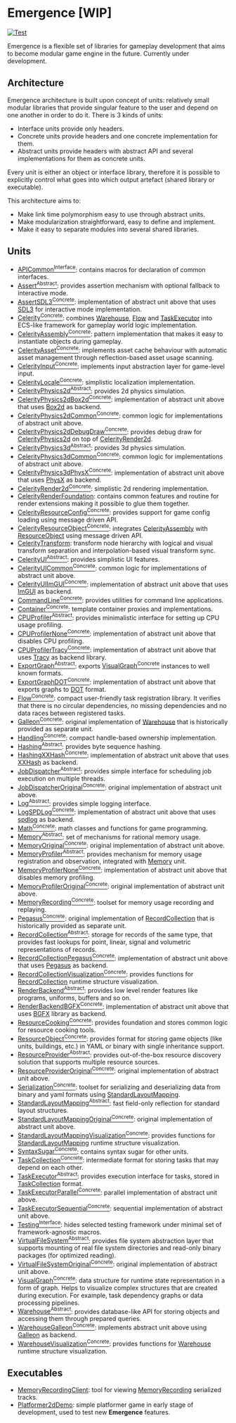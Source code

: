 # Emergence [WIP]

[![Test](https://github.com/KonstantinTomashevich/Emergence/actions/workflows/Test.yml/badge.svg?branch=master&event=push)](https://github.com/KonstantinTomashevich/Emergence/actions/workflows/Test.yml)

Emergence is a flexible set of libraries for gameplay development that aims to become modular game engine in the future.
Currently under development.

## Architecture

Emergence architecture is built upon concept of units: relatively small modular libraries that provide singular feature
to the user and depend on one another in order to do it. There is 3 kinds of units:

- Interface units provide only headers.
- Concrete units provide headers and one concrete implementation for them.
- Abstract units provide headers with abstract API and several implementations for them as concrete units.

Every unit is either an object or interface library, therefore it is possible to explicitly control what goes into
which output artefact (shared library or executable).

This architecture aims to:

- Make link time polymorphism easy to use through abstract units.
- Make modularization straightforward, easy to define and implement.
- Make it easy to separate modules into several shared libraries.

## Units

- [APICommon<sup>Interface</sup>](./Unit/APICommon): contains macros for declaration of common interfaces.
- [Assert<sup>Abstract</sup>](./Unit/Assert): provides assertion mechanism with optional fallback to interactive mode.
- [AssertSDL3<sup>Concrete</sup>](./Unit/AssertSDL3): implementation of abstract unit above that uses
  [SDL3](https://github.com/libsdl-org/SDL) for interactive mode implementation.
- [Celerity<sup>Concrete</sup>](./Unit/Celerity): combines [Warehouse](./Unit/Warehouse/README.md),
  [Flow](./Unit/Flow/README.md) and [TaskExecutor](./Unit/TaskExecutor/README.md) into ECS-like framework for gameplay
  world logic implementation.
- [CelerityAssembly<sup>Concrete</sup>](./Unit/CelerityAssembly/README.md): pattern implementation that makes
  it easy to instantiate objects during gameplay.
- [CelerityAsset<sup>Concrete</sup>](./Unit/CelerityAsset/README.md): implements asset cache behaviour with automatic
  asset management through reflection-based asset usage scanning.
- [CelerityInput<sup>Concrete</sup>](./Unit/CelerityInput/README.md): implements input abstraction layer for game-level
  input.
- [CelerityLocale<sup>Concrete</sup>](./Unit/CelerityLocale/README.md): simplistic localization implementation.
- [CelerityPhysics2d<sup>Abstract</sup>](./Unit/CelerityPhysics2d/README.md): provides 2d physics simulation.
- [CelerityPhysics2dBox2d<sup>Concrete</sup>](./Unit/CelerityPhysics2dBox2d/README.md): implementation of abstract unit
  above that uses [Box2d](https://box2d.org/) as backend.
- [CelerityPhysics2dCommon<sup>Concrete</sup>](./Unit/CelerityPhysics2dCommon/README.md): common logic for
  implementations of abstract unit above.
- [CelerityPhysics2dDebugDraw<sup>Concrete</sup>](./Unit/CelerityPhysics2dDebugDraw/README.md): provides debug draw for
  [CelerityPhysics2d](./Unit/CelerityPhysics2d/README.md) on top of
  [CelerityRender2d](./Unit/CelerityRender2d/README.md).
- [CelerityPhysics3d<sup>Abstract</sup>](./Unit/CelerityPhysics3d/README.md): provides 3d physics simulation.
- [CelerityPhysics3dCommon<sup>Concrete</sup>](./Unit/CelerityPhysics3dCommon/README.md): common logic for
  implementations of abstract unit above.
- [CelerityPhysics3dPhysX<sup>Concrete</sup>](./Unit/CelerityPhysics3dPhysX/README.md): implementation of abstract unit
  above that uses [PhysX](https://github.com/NVIDIAGameWorks/PhysX) as backend.
- [CelerityRender2d<sup>Concrete</sup>](./Unit/CelerityRender2d/README.md): simplistic 2d rendering implementation.
- [CelerityRenderFoundation](./Unit/CelerityRenderFoundation/README.md): contains common features and
  routine for render extensions making it possible to glue them together.
- [CelerityResourceConfig<sup>Concrete</sup>](./Unit/CelerityResourceConfig/README.md): provides support for game config
  loading using message driven API.
- [CelerityResourceObject<sup>Concrete</sup>](./Unit/CelerityResourceObject/README.md): integrates
  [CelerityAssembly](./Unit/CelerityAssembly/README.md) with
  [ResourceObject](./Unit/ResourceObject/README.md) using message driven API.
- [CelerityTransform](./Unit/CelerityTransform/README.md): transform node hierarchy with logical and
  visual transform separation and interpolation-based visual transform sync.
- [CelerityUI<sup>Abstract</sup>](./Unit/CelerityUI/README.md): provides simplistic UI features.
- [CelerityUICommon<sup>Concrete</sup>](./Unit/CelerityUICommon/README.md): common logic for
  implementations of abstract unit above.
- [CelerityUIImGUI<sup>Concrete</sup>](./Unit/CelerityUIImGUI/README.md): implementation of abstract unit
  above that uses [ImGUI](https://github.com/ocornut/imgui) as backend.
- [CommandLine<sup>Concrete</sup>](./Unit/CommandLine/README.md): provides utilities for command line applications.
- [Container<sup>Concrete</sup>](./Unit/Container/README.md): template container proxies and implementations.
- [CPUProfiler<sup>Abstract</sup>](./Unit/CPUProfiler/README.md): provides minimalistic interface for setting up CPU
  usage profiling.
- [CPUProfilerNone<sup>Concrete</sup>](./Unit/CPUProfilerNone/README.md): implementation of abstract unit above that
  disables CPU profiling.
- [CPUProfilerTracy<sup>Concrete</sup>](./Unit/CPUProfilerTracy/README.md): implementation of abstract unit above that
  uses [Tracy](https://github.com/wolfpld/tracy) as backend library.
- [ExportGraph<sup>Abstract</sup>](./Unit/ExportGraph/README.md): exports
  [VisualGraph<sup>Concrete</sup>](./Unit/VisualGraph/README.md) instances to well known formats.
- [ExportGraphDOT<sup>Concrete</sup>](./Unit/ExportGraphDOT/README.md): implementation of abstract unit above that
  exports graphs to [DOT](https://graphviz.org/doc/info/lang.html) format.
- [Flow<sup>Concrete</sup>](./Unit/Flow/README.md): compact user-friendly task registration library. It verifies that
  there is no circular dependencies, no missing dependencies and no data races between registered tasks.
- [Galleon<sup>Concrete</sup>](./Unit/Galleon/README.md): original implementation
  of [Warehouse](./Unit/Warehouse/README.md) that is historically provided as separate unit.
- [Handling<sup>Concrete</sup>](./Unit/Handling/README.md): compact handle-based ownership implementation.
- [Hashing<sup>Abstract</sup>](./Unit/Hashing/README.md): provides byte sequence hashing.
- [HashingXXHash<sup>Concrete</sup>](./Unit/HashingXXHash/README.md): implementation of abstract unit above that
  uses [XXHash](https://github.com/Cyan4973/xxHash) as backend.
- [JobDispatcher<sup>Abstract</sup>](./Unit/JobDispatcher/README.md): provides simple interface for scheduling job
  execution on multiple threads.
- [JobDispatcherOriginal<sup>Concrete</sup>](./Unit/JobDispatcherOriginal/README.md): original implementation of
  abstract unit above.
- [Log<sup>Abstract</sup>](./Unit/Log/README.md): provides simple logging interface.
- [LogSPDLog<sup>Concrete</sup>](./Unit/LogSPDLog/README.md): implementation of abstract unit above that
  uses [spdlog](https://github.com/gabime/spdlog) as backend.
- [Math<sup>Concrete</sup>](./Unit/Math/README.md): math classes and functions for game programming.
- [Memory<sup>Abstract</sup>](./Unit/Memory/README.md): set of mechanisms for rational memory usage.
- [MemoryOriginal<sup>Concrete</sup>](./Unit/MemoryOriginal/README.md): original implementation of abstract unit above.
- [MemoryProfiler<sup>Abstract</sup>](./Unit/MemoryProfiler/README.md): provides mechanism for memory usage registration
  and observation, integrated with [Memory](./Unit/Memory/README.md) unit.
- [MemoryProfilerNone<sup>Concrete</sup>](./Unit/MemoryProfilerNone/README.md): implementation of abstract unit above
  that disables memory profiling.
- [MemoryProfilerOriginal<sup>Concrete</sup>](./Unit/MemoryProfilerOriginal/README.md): original implementation of
  abstract unit above.
- [MemoryRecording<sup>Concrete</sup>](./Unit/MemoryRecording/README.md): toolset for memory usage recording and
  replaying.
- [Pegasus<sup>Concrete</sup>](./Unit/Pegasus/README.md): original implementation
  of [RecordCollection](./Unit/RecordCollection/README.md) that is historically provided as separate unit.
- [RecordCollection<sup>Abstract</sup>](./Unit/RecordCollection/README.md): storage for records of the same type, that
  provides fast lookups for point, linear, signal and volumetric representations of records.
- [RecordCollectionPegasus<sup>Concrete</sup>](./Unit/RecordCollectionPegasus/README.md): implementation of abstract
  unit above that uses [Pegasus](./Unit/Pegasus/README.md) as backend.
- [RecordCollectionVisualization<sup>Concrete</sup>](./Unit/RecordCollectionVisualization/README.md): provides functions
  for [RecordCollection](./Unit/RecordCollection/README.md) runtime structure visualization.
- [RenderBackend<sup>Abstract</sup>](./Unit/RenderBackend/README.md): provides low level render features like programs,
  uniforms, buffers and so on.
- [RenderBackendBGFX<sup>Concrete</sup>](./Unit/RenderBackendBGFX/README.md): implementation of abstract unit above that
  uses [BGFX](https://github.com/bkaradzic/bgfx) library as backend.
- [ResourceCooking<sup>Concrete</sup>](./Unit/ResourceCooking/README.md): provides foundation and stores common logic
  for resource cooking tools.
- [ResourceObject<sup>Concrete</sup>](./Unit/ResourceObject/README.md): provides format for storing game objects (like
  units, buildings, etc.) in YAML or binary with single inheritance support.
- [ResourceProvider<sup>Abstract</sup>](./Unit/ResourceProvider/README.md): provides out-of-the-box resource discovery
  solution that supports multiple resource sources.
- [ResourceProviderOriginal<sup>Concrete</sup>](./Unit/ResourceProviderOriginal/README.md): original implementation of
  abstract unit above.
- [Serialization<sup>Concrete</sup>](./Unit/Serialization/README.md): toolset for serializing and deserializing data
  from binary and yaml formats using [StandardLayoutMapping](./Unit/StandardLayoutMapping/README.md).
- [StandardLayoutMapping<sup>Abstract</sup>](./Unit/StandardLayoutMapping/README.md): fast field-only reflection for
  standard layout structures.
- [StandardLayoutMappingOriginal<sup>Concrete</sup>](./Unit/StandardLayoutMappingOriginal/README.md): original
  implementation of abstract unit above.
- [StandardLayoutMappingVisualization<sup>Concrete</sup>](./Unit/StandardLayoutMappingVisualization/README.md): provides
  functions for [StandardLayoutMapping](./Unit/StandardLayoutMapping/README.md) runtime structure visualization.
- [SyntaxSugar<sup>Concrete</sup>](./Unit/SyntaxSugar/README.md): contains syntax sugar for other units.
- [TaskCollection<sup>Concrete</sup>](./Unit/TaskCollection/README.md): intermediate format for storing tasks that may
  depend on each other.
- [TaskExecutor<sup>Abstract</sup>](./Unit/TaskExecutor/README.md): provides execution interface for tasks, stored
  in [TaskCollection](./Unit/TaskCollection/README.md) format.
- [TaskExecutorParallel<sup>Concrete</sup>](./Unit/TaskExecutorParallel/README.md): parallel implementation of abstract
  unit above.
- [TaskExecutorSequential<sup>Concrete</sup>](./Unit/TaskExecutorSequential/README.md): sequential implementation of
  abstract unit above.
- [Testing<sup>Interface</sup>](./Unit/Testing/README.md): hides selected testing framework under minimal set of
  framework-agnostic macros.
- [VirtualFileSystem<sup>Abstract</sup>](./Unit/VirtualFileSystem/README.md): provides file system abstraction layer
  that supports mounting of real file system directories and read-only binary packages (for optimized reading).
- [VirtualFileSystemOriginal<sup>Concrete</sup>](./Unit/VirtualFileSystemOriginal/README.md): original implementation of
  abstract unit above.
- [VisualGraph<sup>Concrete</sup>](./Unit/VisualGraph/README.md): data structure for runtime state representation in a
  form of graph. Helps to visualize complex structures that are created during execution. For example, task dependency
  graphs or data processing pipelines.
- [Warehouse<sup>Abstract</sup>](./Unit/Warehouse/README.md): provides database-like API for storing objects and
  accessing them through prepared queries.
- [WarehouseGalleon<sup>Concrete</sup>](./Unit/WarehouseGalleon/README.md): implements abstract unit above
  using [Galleon](./Unit/Galleon/README.md) as backend.
- [WarehouseVisualization<sup>Concrete</sup>](./Unit/WarehouseVisualization/README.md): provides functions
  for [Warehouse](./Unit/Warehouse/README.md) runtime structure visualization.

## Executables

- [MemoryRecordingClient](./Executable/MemoryRecordingClient/README.md):
  tool for viewing [MemoryRecording](./Unit/MemoryRecording/README.md) serialized tracks.
- [Platformer2dDemo](./Executable/Platformer2dDemo/README.md): simple platformer game in early stage of development,
  used to test new **Emergence** features.
